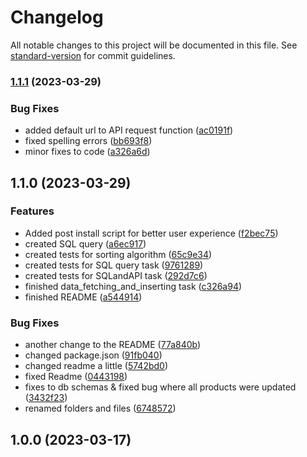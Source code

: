# Changelog

All notable changes to this project will be documented in this file. See [standard-version](https://github.com/conventional-changelog/standard-version) for commit guidelines.

### [1.1.1](https://github.com/bukomp/exove-2023/compare/v1.1.0...v1.1.1) (2023-03-29)


### Bug Fixes

* added default url to API request function ([ac0191f](https://github.com/bukomp/exove-2023/commit/ac0191f53bb8fce1fd5a9da254cc98cf1de7ff2d))
* fixed spelling errors ([bb693f8](https://github.com/bukomp/exove-2023/commit/bb693f8c81754c7f1794226bbd88dfec1e1d3fd2))
* minor fixes to code ([a326a6d](https://github.com/bukomp/exove-2023/commit/a326a6dcebf1063d93ef77a786df42401dfb10e6))

## 1.1.0 (2023-03-29)


### Features

* Added post install script for better user experience ([f2bec75](https://github.com/bukomp/exove-2023/commit/f2bec7579730854ab38a46c5b2c8d31284d782b7))
* created SQL query ([a6ec917](https://github.com/bukomp/exove-2023/commit/a6ec917ff84d4237d35afe30a5096639d49d77e8))
* created tests for sorting algorithm ([65c9e34](https://github.com/bukomp/exove-2023/commit/65c9e343b9db83396e3624b7ac8776b473b29311))
* created tests for SQL query task ([9761289](https://github.com/bukomp/exove-2023/commit/97612897b1d0933ba28360dac6c1ea05e31ff25d))
* created tests for SQLandAPI task ([292d7c6](https://github.com/bukomp/exove-2023/commit/292d7c6b5fa2ef3be320eb15fbefdafea2179c4c))
* finished data_fetching_and_inserting task ([c326a94](https://github.com/bukomp/exove-2023/commit/c326a940a8f50a1898af5239a5b25e9aca172fcb))
* finished README ([a544914](https://github.com/bukomp/exove-2023/commit/a5449145b0edfc60768ac4fb051ff2912023a4ee))


### Bug Fixes

* another change to the README ([77a840b](https://github.com/bukomp/exove-2023/commit/77a840bdc2fca2b080ba1bf8a92139d6488a70e1))
* changed package.json ([91fb040](https://github.com/bukomp/exove-2023/commit/91fb04029b48bb50621039e3b4e895ec94f15c3b))
* changed readme a little ([5742bd0](https://github.com/bukomp/exove-2023/commit/5742bd0e6abac02662dcc382533671862b397aa1))
* fixed Readme ([0443198](https://github.com/bukomp/exove-2023/commit/0443198a019d525f47cd1d0591808aa722ca9d24))
* fixes to db schemas & fixed bug where all products were updated ([3432f23](https://github.com/bukomp/exove-2023/commit/3432f23b0bdb603a281e170715c3cda18f9dc771))
* renamed folders and files ([6748572](https://github.com/bukomp/exove-2023/commit/6748572eeb67e5aa8732c6933dfce44f1623fa30))

## 1.0.0 (2023-03-17)
